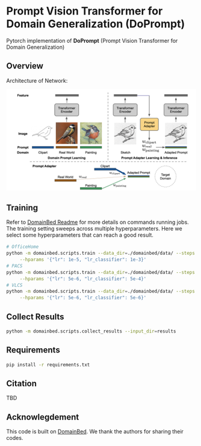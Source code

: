 # Prompt Vision Transformer for Domain Generalization (DoPrompt)

Pytorch implementation of **DoPrompt** (Prompt Vision Transformer for Domain Generalization)

## Overview

Architecture of Network:

![framework](images/framework.png)

## Training

Refer to [DomainBed Readme](README_domainbed.md) for more details on commands running jobs. The training setting sweeps across multiple hyperparameters. Here we select some hyperparameters that can reach a good result.

```sh
# OfficeHome
python -m domainbed.scripts.train --data_dir=./domainbed/data/ --steps 5001 --dataset OfficeHome --test_env 0/1/2/3 --algorithm DoPrompt --output_dir results/exp \
     --hparams '{"lr": 1e-5, "lr_classifier": 1e-3}'
# PACS
python -m domainbed.scripts.train --data_dir=./domainbed/data/ --steps 5001 --dataset PACS --test_env 0/2/3 --algorithm DoPrompt --output_dir results/exp \
     --hparams '{"lr": 5e-6, "lr_classifier": 5e-4}'
# VLCS
python -m domainbed.scripts.train --data_dir=./domainbed/data/ --steps 5001 --dataset VLCS --test_env 0/1/2/3 --algorithm DoPrompt --output_dir results/exp \
     --hparams '{"lr": 5e-6, "lr_classifier": 5e-6}'
```

## Collect Results

```sh
python -m domainbed.scripts.collect_results --input_dir=results
```

## Requirements

```sh
pip install -r requirements.txt
```

## Citation

TBD

## Acknowlegdement

This code is built on [DomainBed](https://github.com/facebookresearch/DomainBed). We thank the authors for sharing their codes.
